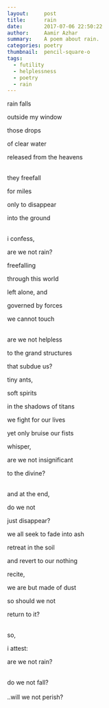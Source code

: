 ```yaml
---
layout:     post
title:      rain
date:       2017-07-06 22:50:22
author:     Aamir Azhar
summary:    A poem about rain.
categories: poetry
thumbnail:  pencil-square-o
tags:
  - futility
  - helplessness
  - poetry
  - rain
---
```

rain falls

outside my window

those drops

of clear water

released from the heavens

<br>
they freefall

for miles

only to disappear

into the ground

<br>
i confess,

are we not rain?

freefalling

through this world

left alone, and

governed by forces

we cannot touch

<br>
are we not helpless

to the grand structures

that subdue us?

tiny ants,

soft spirits

in the shadows of titans

we fight for our lives

yet only bruise our fists

whisper,

are we not insignificant

to the divine?

<br>
and at the end,

do we not

just disappear?

we all seek to fade into ash

retreat in the soil

and revert to our nothing

recite,

we are but made of dust

so should we not

return to it?

<br>
so,

i attest:

are we not rain?

<br>
do we not fall?

<br>
<br>
..will we not perish?

